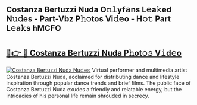 ## Costanza Bertuzzi Nuda O𝚗𝚕yf𝚊ns L𝚎a𝚔ed N𝚞𝚍es - Part-Vbz P𝚑𝚘tos Vi𝚍𝚎o - H𝚘𝚝 Part L𝚎a𝚔s hMCFO

# <h2><a href="http://kf1ctn.oniu.top/?m=Costanza+Bertuzzi+Nuda">🔗👉 🔴 Costanza Bertuzzi Nuda P𝚑ot𝚘𝚜 V𝚒d𝚎o</a></h2>

[![Costanza Bertuzzi Nuda Nu𝚍e𝚜](https://i.imgur.com/0qMVB7G.gif)](http://kf1ctn.oniu.top/?m=Costanza+Bertuzzi+Nuda)
Virtual performer and multimedia artist Costanza Bertuzzi Nuda, acclaimed for distributing dance and lifestyle inspiration through popular dance trends and brief films. The public face of Costanza Bertuzzi Nuda exudes a friendly and relatable energy, but the intricacies of his personal life remain shrouded in secrecy.  
